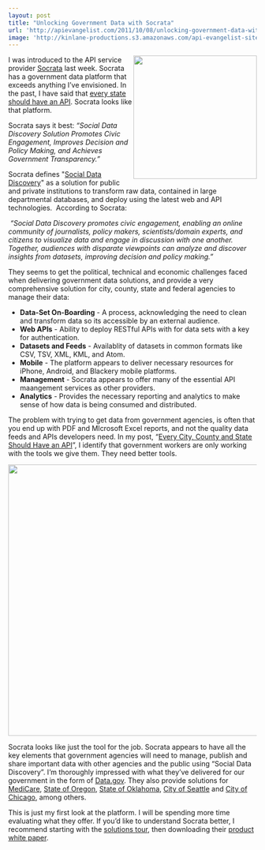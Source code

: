 ```yaml
---
layout: post
title: "Unlocking Government Data with Socrata"
url: 'http://apievangelist.com/2011/10/08/unlocking-government-data-with-socrata/'
image: 'http://kinlane-productions.s3.amazonaws.com/api-evangelist-site/blog/Socrata-Data-Overview.png'
---
```


[<img class="c1" src="http://kinlane-productions.s3.amazonaws.com/api-evangelist/socrata/Socrata-Open-Data-Company.png" alt="" width="250" align="right" />][1]

I was introduced to the API service provider [Socrata][2] last week. Socrata has a government data platform that exceeds anything I’ve envisioned. In the past, I have said that [every state should have an API][3]. Socrata looks like that platform.

Socrata says it best: _“Social Data Discovery Solution Promotes Civic Engagement, Improves Decision and Policy Making, and Achieves Government Transparency.”_

Socrata defines "[Social Data Discovery][4]" as a solution for public and private institutions to transform raw data, contained in large departmental databases, and deploy using the latest web and API technologies.  According to Socrata:

 _“Social Data Discovery promotes civic engagement, enabling an online community of journalists, policy makers, scientists/domain experts, and citizens to visualize data and engage in discussion with one another. Together, audiences with disparate viewpoints can analyze and discover insights from datasets, improving decision and policy making.”_

They seems to get the political, technical and economic challenges faced when delivering government data solutions, and provide a very comprehensive solution for city, county, state and federal agencies to manage their data:

  * **Data-Set On-Boarding** \- A process, acknowledging the need to clean and transform data so its accessible by an external audience.
  * **Web APIs** \- Ability to deploy RESTful APIs with for data sets with a key for authentication.
  * **Datasets and Feeds** \- Availablity of datasets in common formats like CSV, TSV, XML, KML, and Atom.
  * **Mobile** \- The platform appears to deliver necessary resources for iPhone, Android, and Blackery mobile platforms.
  * **Management** \- Socrata appears to offer many of the essential API maangement services as other providers.
  * **Analytics** \- Provides the necessary reporting and analytics to make sense of how data is being consumed and distributed.

The problem with trying to get data from government agencies, is often that you end up with PDF and MIcrosoft Excel reports, and not the quality data feeds and APIs developers need. In my post, “[Every City, County and State Should Have an API][5]”, I identify that government workers are only working with the tools we give them. They need better tools.

[<img class="c3" src="http://kinlane-productions.s3.amazonaws.com/api-evangelist/socrata/Socrata-Data-Overview.png" alt="" width="550" />][1]

Socrata looks like just the tool for the job. Socrata appears to have all the key elements that government agencies will need to manage, publish and share important data with other agencies and the public using “Social Data Discovery”. I’m thoroughly impressed with what they’ve delivered for our government in the form of [Data.gov][6]. They also provide solutions for [MediCare][7], [State of Oregon][8], [State of Oklahoma][9], [City of Seattle][10] and [City of Chicago][11], among others.

This is just my first look at the platform. I will be spending more time evaluating what they offer. If you’d like to understand Socrata better, I recommend starting with the [solutions tour][12], then downloading their [product white paper][13].

   [1]: http://www.socrata.com/
   [2]: http://www.socrata.com/ (Socrata)
   [3]: http://blog.programmableweb.com/2011/09/06/every-city-should-have-an-api-lets-start-with-watertown-ma/ (Every State Should Have an API)
   [4]: http://www.socrata.com/discover/ (Social Data Discovery)
   [5]: http://apievangelist.com/2011/09/06/every-city,-county-and-state-should-have-an-api/
   [6]: http://explore.data.gov/ (Data.gov)
   [7]: http://www.socrata.com/customer-spotlight/medicare/ (Medicare)
   [8]: http://www.socrata.com/customer-spotlight/state-of-oregon/ (State of Oregon)
   [9]: http://www.socrata.com/customer-spotlight/state-of-oklahoma/ (State of Oklahoma)
   [10]: http://www.socrata.com/customer-spotlight/city-of-seattle/ (City of Seattle)
   [11]: http://www.socrata.com/customer-spotlight/city-of-chicago/ (City of Chicago)
   [12]: http://www.socrata.com/solutions/solution-tour/ (solutions tour)
   [13]: http://socrata.com/wp-content/uploads/2010/11/Socrata_Social_Data_Discovery-Government.pdf?mkt_tok=3RkMMJWWfF9wsRonuKzOZKXonjHpfsX%206%20wtXrHr08Yy0EZ5VunJEUWy2YMDT9QhcOuuEwcWGog80wNbCOGBfQ== (product white paper)
